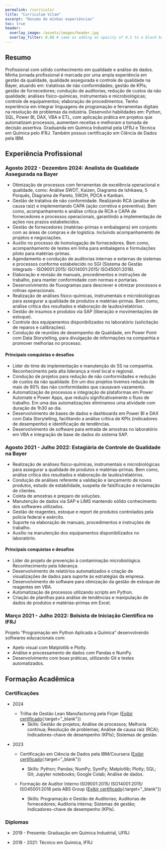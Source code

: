 ```yaml
---
permalink: /curriculo/
title: "Curriculum Vitae"
excerpt: "Resumo de minhas experiências"
toc: true
header:
  overlay_image: /assets/images/header.jpg
  overlay_filter: 0.60 # same as adding an opacity of 0.5 to a black background
---
```


## Resumo

Profissional com sólido conhecimento em qualidade e análise de dados. Minha jornada profissional é marcada por uma ampla experiência em gestão da qualidade, qualidade assegurada e controle de qualidade na Bayer, atuando em: tratativas de não conformidades; gestão de KPIs; gestão de fornecedores; condução de auditorias; redução de custos da não qualidade; análises físico-químicas, instrumentais e microbiológicas; controle de equipamentos; elaboração de procedimentos. Tenho experiência em integrar linguagens de programação e ferramentas digitais na resolução de problemas da indústria. Desenvolvi habilidades em: Python, SQL, Power BI, DAX, VBA e ETL, com aplicação prática em projetos que automatizam processos, aumentam receitas e melhoram a tomada de decisão assertiva. Graduanda em Química Industrial pela UFRJ e Técnica em Química pelo IFRJ. Também possuo certificação em Ciência de Dados pela IBM.

## Experiência Profissional

### Agosto 2022 - Dezembro 2024: Analista de Qualidade Assegurada na Bayer

- Otimização de processos com ferramentas de excelência operacional e qualidade, como: Análise SWOT, Kaizen, Diagrama de Ishikawa, 5 Porquês, Diagrama de Pareto, 5W2H, PDCA e Kanban.
- Gestão de tratativa de não conformidade. Realizando RCA (análise de causa raiz) e implementando CAPA (ação corretiva e preventiva). Bem como, acompanhamento e análise crítica de RCA e CAPA de fornecedores e processos operacionais, garantindo a implementação de ações nos prazos estabelecidos.
- Gestão de fornecedores (matérias-primas e embalagens) em conjunto com as áreas de compras e de logística. Incluindo acompanhamento de projetos e negociações.
- Auxílio no processo de homologação de fornecedores. Bem como, acompanhamento de testes em linha para embalagens e formulações piloto para matérias-primas.
- Agendamento e condução de auditorias internas e externas de sistemas e processos conforme estabelecido no SGI (Sistema de Gestão Integrado - ISO9001:2015/ ISO14001:2015/ ISO45001:2018).
- Elaboração e revisão de manuais, procedimentos e instruções de trabalho, para manter conformidade com normas e portarias.
- Desenvolvimento de fluxogramas para descrever e otimizar processos e rotinas operacionais.
- Realização de análises físico-químicas, instrumentais e microbiológicas para assegurar a qualidade de produtos e matérias-primas. Bem como, análise crítica dos resultados e elaboração de laudos/relatórios.
- Gestão de insumos e produtos via SAP (liberação e movimentações de estoque).
- Controle dos equipamentos disponibilizados no laboratório (solicitação de reparos e calibrações).
- Condução de reuniões de desempenho de Qualidade, em Power Point com Data Storytelling, para divulgação de informações na companhia e promover melhorias no processo.

#### Principais conquistas e desafios

- Líder do time de implementação e manutenção do 5S na companhia. Reconhecimento pela alta liderança a nível local e regional.
- Condução de projetos para redução de não conformidades e redução de custos da não qualidade. Em um dos projetos tivemos redução de mais de 90% das não conformidades que causavam vazamento.
- Automatização de processos e integração de plataformas em Power Automate e Power Apps, que reduziu significativamente o fluxo de trabalho. Em uma das automatizações eliminamos uma atividade com duração de 1h30 ao dia.
- Desenvolvimento de bases de dados e dashboards em Power BI e DAX com Data Storytelling, facilitando a análise crítica de KPIs (indicadores de desempenho) e identificação de tendências.
- Desenvolvimento de software para entrada de amostras no laboratório em VBA e integração de base de dados do sistema SAP.

### Agosto 2021 - Julho 2022: Estagiária de Controle de Qualidade na Bayer

- Realização de análises físico-químicas, instrumentais e microbiológicas para assegurar a qualidade de produtos e matérias-primas. Bem como, análise crítica dos resultados e elaboração de laudos/relatórios.
- Condução de análises referente a validação e lançamento de novos produtos, estudo de estabilidade, suspeita de falsificação e reclamação de clientes.
- Coleta de amostras e preparo de soluções.
- Manutenção de dados via SAP e LIMS mantendo sólido conhecimento dos softwares utilizados.
- Gestão de reagentes, estoque e report de produtos controlados pela polícia federal e exército.
- Suporte na elaboração de manuais, procedimentos e instruções de trabalho.
- Auxílio na manutenção dos equipamentos disponibilizados no laboratório.

#### Principais conquistas e desafios

- Líder do projeto de prevenção à contaminação microbiológica. Reconhecimento pela liderança.
- Desenvolvimento de relatórios automatizados e criação de visualizações de dados para suporte às estratégias da empresa.
- Desenvolvimento de software para otimização da gestão de estoque de reagentes em VBA.
- Automatização de processos utilizando scripts em Python.
- Criação de planilhas para análise de tendências e manipulação de dados de produtos e matérias-primas em Excel.

### Março 2021 - Julho 2022: Bolsista de Iniciação Científica no IFRJ

Projeto “Programação em Python Aplicada a Química” desenvolvendo softwares educacionais com:
- Apelo visual com Matplotlib e Plotly.
- Análise e processamento de dados com Pandas e NumPy.
- Desenvolvimento com boas práticas, utilizando Git e testes automatizados.

## Formação Acadêmica

### Certificações

- 2024
  - Trilha de Gestão Lean Manufacturing pela Firjan ([Exibir certificado](https://drive.google.com/file/d/1DeMf5Ymu37S6U30sD__VM4ePfsPSKfD1/view){:target="_blank"})
    - Skills: Gestão de projetos; Análise de processos; Melhoria contínua; Resolução de problemas; Análise de causa raiz (RCA); Indicadores-chave de desempenho (KPIs); Sistemas de gestão.

- 2023
  - Certificação em Ciência de Dados pela IBM/Coursera ([Exibir certificado](https://www.coursera.org/account/accomplishments/professional-cert/TEE33T5X847Q?utm_source=link&utm_medium=certificate&utm_content=cert_image&utm_campaign=sharing_cta&utm_product=prof){:target="_blank"})
    - Skills: Python; Pandas; NumPy; SymPy; Matplotlib; Plotly; SQL; Git; Jupyter notebooks; Google Colab; Análise de dados.

  - Formação de Auditor Interno ISO9001:2015/ ISO14001:2015/ ISO45001:2018 pela ABS Group ([Exibir certificado](https://drive.google.com/file/d/19D8w2L35EZ7dw6wwORJ5ZGP-y5n_oj1s/view){:target="_blank"})
    - Skills: Programação e Gestão de Auditorias; Auditorias de fornecedores; Auditoria interna; Sistemas de gestão; Indicadores-chave de desempenho (KPIs).

### Diplomas

- 2019 - Presente: Graduação em Química Industrial, UFRJ

- 2018 - 2021: Técnico em Química, IFRJ
